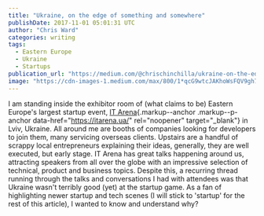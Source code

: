 ```yaml
---
title: "Ukraine, on the edge of something and somewhere"
publishDate: 2017-11-01 05:01:31 UTC
author: "Chris Ward"
categories: writing
tags:
  - Eastern Europe
  - Ukraine
  - Startups
publication_url: "https://medium.com/@chrischinchilla/ukraine-on-the-edge-of-something-and-somewhere-3068ec4db148"
image: "https://cdn-images-1.medium.com/max/800/1*qcG9wtcJAKhoWsFQV9gh7w.jpeg"
---
```


I am standing inside the exhibitor room of (what claims to be) Eastern
Europe's largest startup event, [IT
Arena](https://itarena.ua/){.markup--anchor .markup--p-anchor
data-href="https://itarena.ua/" rel="noopener" target="_blank"} in Lviv,
Ukraine. All around me are booths of companies looking for developers to
join them, many servicing overseas clients. Upstairs are a handful of
scrappy local entrepreneurs explaining their ideas, generally, they are
well executed, but early stage. IT Arena has great talks happening
around us, attracting speakers from all over the globe with an
impressive selection of technical, product and business topics. Despite
this, a recurring thread running through the talks and conversations I
had with attendees was that Ukraine wasn't terribly good (yet) at the
startup game. As a fan of highlighting newer startup and tech scenes (I
will stick to 'startup' for the rest of this article), I wanted to know
and understand why?